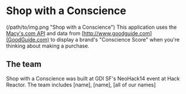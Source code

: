 Shop with a Conscience
====================
(/path/to/img.png "Shop with a Conscience")
This application uses the [Macy's.com API](http://developer.macys.com) and data from [http://www.goodguide.com](GoodGuide.com) to display a brand's "Conscience Score" when you're thinking about making a purchase.

The team
--------------------
Shop with a Conscience was built at GDI SF's NeoHack14 event at Hack Reactor. The team includes [name], [name], [all of our names]
